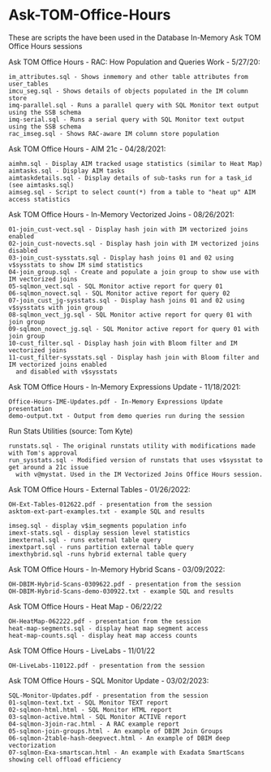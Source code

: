 # Ask-TOM-Office-Hours

These are scripts the have been used in the Database In-Memory Ask TOM Office Hours sessions

Ask TOM Office Hours - RAC: How Population and Queries Work - 5/27/20:
```
im_attributes.sql - Shows inmemory and other table attributes from user_tables
imcu_seg.sql - Shows details of objects populated in the IM column store
imq-parallel.sql - Runs a parallel query with SQL Monitor text output using the SSB schema
imq-serial.sql - Runs a serial query with SQL Monitor text output using the SSB schema
rac_imseg.sql - Shows RAC-aware IM column store population
```

Ask TOM Office Hours - AIM 21c - 04/28/2021:
```
aimhm.sql - Display AIM tracked usage statistics (similar to Heat Map)
aimtasks.sql - Display AIM tasks
aimtaskdetails.sql - Display details of sub-tasks run for a task_id (see aimtasks.sql)
aimseg.sql - Script to select count(*) from a table to "heat up" AIM access statistics
```

Ask TOM Office Hours - In-Memory Vectorized Joins - 08/26/2021:
```
01-join_cust-vect.sql - Display hash join with IM vectorized joins enabled
02-join_cust-novects.sql - Display hash join with IM vectorized joins disabled
03-join_cust-sysstats.sql - Display hash joins 01 and 02 using v$sysstats to show IM simd statistics
04-join_group.sql - Create and populate a join group to show use with IM vectorized joins
05-sqlmon_vect.sql - SQL Monitor active report for query 01
06-sqlmon_novect.sql - SQL Monitor active report for query 02
07-join_cust_jg-sysstats.sql - Display hash joins 01 and 02 using v$sysstats with join group
08-sqlmon_vect_jg.sql - SQL Monitor active report for query 01 with join group
09-sqlmon_novect_jg.sql - SQL Monitor active report for query 01 with join group
10-cust_filter.sql - Display hash join with Bloom filter and IM vectorized joins
11-cust_filter-sysstats.sql - Display hash join with Bloom filter and IM vectorized joins enabled 
  and disabled with v$sysstats
```

Ask TOM Office Hours - In-Memory Expressions Update - 11/18/2021:
```
Office-Hours-IME-Updates.pdf - In-Memory Expressions Update presentation
demo-output.txt - Output from demo queries run during the session
```

Run Stats Utilities (source: Tom Kyte)
```
runstats.sql - The original runstats utility with modifications made with Tom's approval
run_sysstats.sql - Modified version of runstats that uses v$sysstat to get around a 21c issue 
  with v@mystat. Used in the IM Vectorized Joins Office Hours session.
```

Ask TOM Office Hours - External Tables - 01/26/2022:
```
OH-Ext-Tables-012622.pdf - presentation from the session
asktom-ext-part-examples.txt - example SQL and results

imseg.sql - display v$im_segments population info
imext-stats.sql - display session level statistics
imexternal.sql - runs external table query
imextpart.sql - runs partition external table query
imexthybrid.sql -runs hybrid external table query
```

Ask TOM Office Hours - In-Memory Hybrid Scans - 03/09/2022:
```
OH-DBIM-Hybrid-Scans-0309622.pdf - presentation from the session
OH-DBIM-Hybrid-Scans-demo-030922.txt - example SQL and results
```

Ask TOM Office Hours - Heat Map - 06/22/22
```
OH-HeatMap-062222.pdf - presentation from the session
heat-map-segments.sql - display heat map segment access
heat-map-counts.sql - display heat map access counts
```

Ask TOM Office Hours - LiveLabs - 11/01/22
```
OH-LiveLabs-110122.pdf - presentation from the session
```

Ask TOM Office Hours - SQL Monitor Update - 03/02/2023:
```
SQL-Monitor-Updates.pdf - presentation from the session
01-sqlmon-text.txt - SQL Monitor TEXT report
02-sqlmon-html.html - SQL Monitor HTML report
03-sqlmon-active.html - SQL Monitor ACTIVE report
04-sqlmon-3join-rac.html - A RAC example report
05-sqlmon-join-groups.html - An example of DBIM Join Groups
06-sqlmon-2table-hash-deepvect.html - An example of DBIM deep vectorization
07-sqlmon-Exa-smartscan.html - An example with Exadata SmartScans showing cell offload efficiency
```
